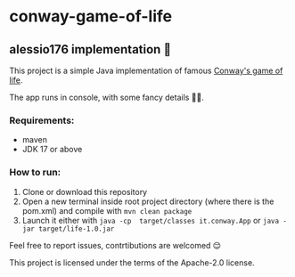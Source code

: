 # conway-game-of-life
## alessio176 implementation 👀

This project is a simple Java implementation of famous [Conway's game of life](https://en.wikipedia.org/wiki/Conway's_Game_of_Life).

The app runs in console, with some fancy details 🎨✨.

### Requirements:
- maven
- JDK 17 or above

### How  to run:
1. Clone or download this repository
1. Open a new terminal inside root project directory (where there is the pom.xml) and compile with ```mvn clean package```
1. Launch it either with ```java -cp  target/classes it.conway.App``` or ```java -jar target/life-1.0.jar```

Feel free to report issues, contrtibutions are welcomed 😌

This project is licensed under the terms of the Apache-2.0 license.

